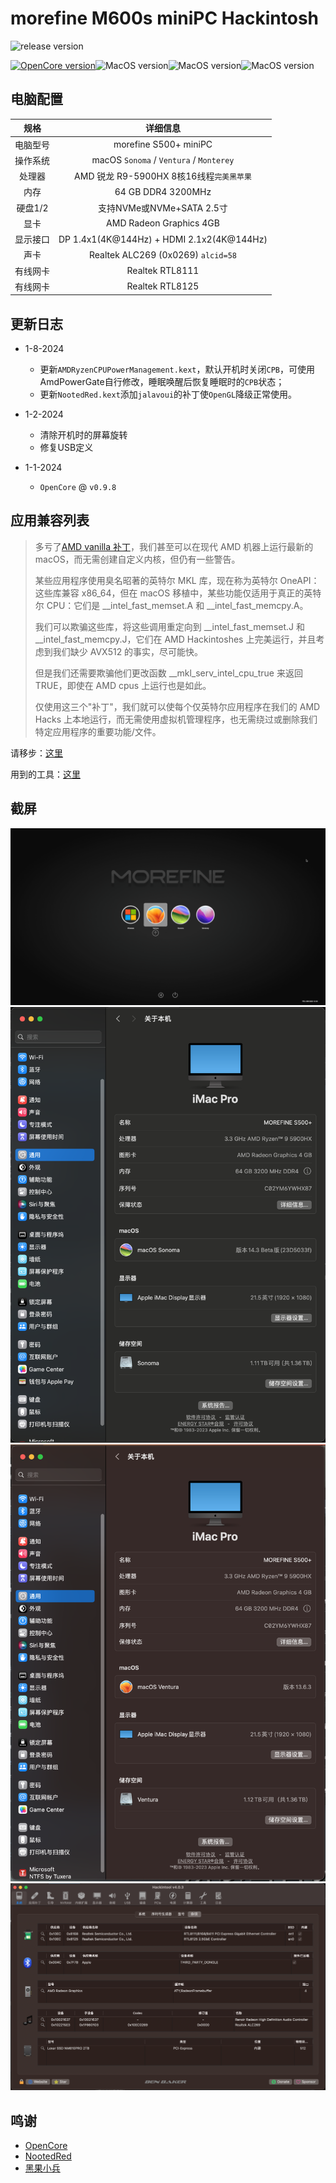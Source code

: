 # morefine M600s miniPC Hackintosh

![release version](https://img.shields.io/github/v/release/htmambo/morefine-S500-Hackintosh?style=for-the-badge) 

[![OpenCore version](https://img.shields.io/badge/OpenCore-0.9.8-informational.svg)](https://github.com/acidanthera/OpenCorePkg)![MacOS version](https://img.shields.io/badge/Sonoma-14.3%2023D5033f-informational.svg)![MacOS version](https://img.shields.io/badge/Ventura-13.6.3%2022G436-informational.svg)![MacOS version](https://img.shields.io/badge/Monterey-12.7.2%2021G1974-informational.svg)

## 电脑配置

|    规格  |                           详细信息                           |
| :------: | :----------------------------------------------------------: |
| 电脑型号  |                    morefine S500+ miniPC                     |
| 操作系统  |           macOS `Sonoma` /  `Ventura` / `Monterey`           |
|  处理器   |           AMD 锐龙 R9-5900HX 8核16线程`完美黑苹果`           |
|   内存   |                      64 GB DDR4 3200MHz                      |
| 硬盘1/2  |                  支持NVMe或NVMe+SATA 2.5寸                   |
|   显卡   |                 AMD Radeon Graphics 4GB                 |
| 显示接口 |   DP 1.4x1(4K@144Hz) + HDMI 2.1x2(4K@144Hz)    |
|   声卡   |               Realtek ALC269 (0x0269) `alcid=58`               |
| 有线网卡 |                      Realtek RTL8111                      |
| 有线网卡 |                      Realtek RTL8125                      |

## 更新日志

- 1-8-2024
    - 更新`AMDRyzenCPUPowerManagement.kext`，默认开机时关闭`CPB`，可使用AmdPowerGate自行修改，睡眠唤醒后恢复睡眠时的`CPB`状态；
    - 更新`NootedRed.kext`添加`jalavoui`的补丁使`OpenGL`降级正常使用。

- 1-2-2024
    - 清除开机时的屏幕旋转
    - 修复USB定义

- 1-1-2024
    - `OpenCore` @ `v0.9.8`

## 应用兼容列表

> 多亏了[AMD vanilla 补丁](https://github.com/AMD-OSX/AMD_Vanilla)，我们甚至可以在现代 AMD 机器上运行最新的 macOS，而无需创建自定义内核，但仍有一些警告。
> 
> 某些应用程序使用臭名昭著的英特尔 MKL 库，现在称为英特尔 OneAPI：这些库兼容 x86_64，但在 macOS 移植中，某些功能仅适用于真正的英特尔 CPU：它们是 __intel_fast_memset.A 和 __intel_fast_memcpy.A。
> 
> 我们可以欺骗这些库，将这些调用重定向到 __intel_fast_memset.J 和 __intel_fast_memcpy.J，它们在 AMD Hackintoshes 上完美运行，并且考虑到我们缺少 AVX512 的事实，尽可能快。
> 
> 但是我们还需要欺骗他们更改函数 __mkl_serv_intel_cpu_true 来返回 TRUE，即使在 AMD cpus 上运行也是如此。
> 
> 仅使用这三个"补丁"，我们就可以使每个仅英特尔应用程序在我们的 AMD Hacks 上本地运行，而无需使用虚拟机管理程序，也无需绕过或删除我们特定应用程序的重要功能/文件。

请移步：[这里](https://www.macos86.it/topic/5479-amd-new-applications-life/)

用到的工具：[这里](https://github.com/NyaomiDEV/AMDFriend)

## 截屏

![boot](ScreenShots/boot.png)
![About_for_Sonoma](ScreenShots/About_for_Sonoma.png)
![About_for_Ventura](ScreenShots/About_for_Ventura.png)
![Hackintool_Misc](ScreenShots/Hackintool_Misc.png)

## 鸣谢

- [OpenCore](https://github.com/acidanthera/OpenCorePkg)
- [NootedRed](https://github.com/ChefKissInc/NootedRed)
- [黑果小兵](https://blog.daliansky.net)
